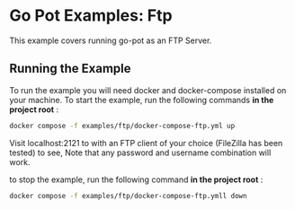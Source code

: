# Go Pot Examples: Ftp
This example covers running go-pot as an FTP Server.

## Running the Example
To run the example you will need docker and docker-compose installed on your machine.
To start the example, run the following commands **in the project root** :
```bash
docker compose -f examples/ftp/docker-compose-ftp.yml up
```

Visit localhost:2121 to with an FTP client of your choice (FileZilla has been tested) to see, Note that any password and username combination will work.


to stop the example, run the following command **in the project root** :
```bash
docker compose -f examples/ftp/docker-compose-ftp.ymll down
```
